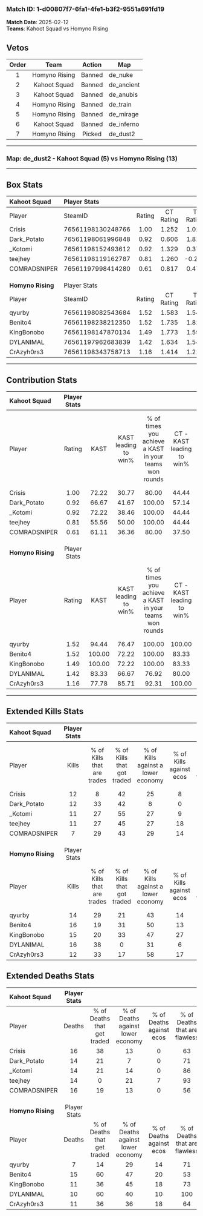 ### Match ID: 1-d00807f7-6fa1-4fe1-b3f2-9551a691fd19  
**Match Date**: 2025-02-12  
**Teams**: Kahoot Squad vs Homyno Rising  

## Vetos  

| Order | Team | Action | Map |
| :---: | :--: | :----: | --- |
| 1 | Homyno Rising | Banned | de_nuke |
| 2 | Kahoot Squad | Banned | de_ancient |
| 3 | Kahoot Squad | Banned | de_anubis |
| 4 | Homyno Rising | Banned | de_train |
| 5 | Homyno Rising | Banned | de_mirage |
| 6 | Kahoot Squad | Banned | de_inferno |
| 7 | Homyno Rising | Picked | de_dust2 |

---  

### **Map**: de_dust2 - Kahoot Squad (5) vs Homyno Rising (13)  
---  

## Box Stats  

| **Kahoot Squad**  | Player Stats      |        |           |          |        |       |       |         |        |      |     |
| :- | :- | :-: | :-: | :-: | :-: | :-: | :-: | :-: | :-: | :-: | :-: |
| Player            | SteamID           | Rating | CT Rating | T Rating |  KAST  |  ADR  | Kills | Assists | Deaths | K/D  | HS% |
| Crisis            | 76561198130248766 |  1.00  |   1.252   |  1.029   | 72.22  | 87.6  |  12   |    5    |   16   | 0.75 | 75  |
| Dark_Potato       | 76561198061996848 |  0.92  |   0.606   |  1.815   | 66.67  | 63.7  |  12   |    1    |   14   | 0.86 | 75  |
| _Kotomi           | 76561198152493612 |  0.92  |   1.329   |  0.377   | 72.22  | 63.6  |  11   |    3    |   14   | 0.79 | 45  |
| teejhey           | 76561198119162787 |  0.81  |   1.260   |  -0.253  | 55.56  | 67.8  |  11   |    3    |   14   | 0.79 | 63  |
| COMRADSNIPER      | 76561197998414280 |  0.61  |   0.817   |  0.476   | 61.11  | 67.8  |   7   |    5    |   16   | 0.44 | 42  |
|                   |                   |        |           |          |        |       |       |         |        |      |     |
|                   |                   |        |           |          |        |       |       |         |        |      |     |
|                   |                   |        |           |          |        |       |       |         |        |      |     |
| **Homyno Rising** | Player Stats      |        |           |          |        |       |       |         |        |      |     |
| Player            | SteamID           | Rating | CT Rating | T Rating |  KAST  |  ADR  | Kills | Assists | Deaths | K/D  | HS% |
| qyurby            | 76561198082543684 |  1.52  |   1.583   |  1.547   | 94.44  | 76.9  |  14   |   11    |   7    | 2.00 | 50  |
| Benito4           | 76561198238212350 |  1.52  |   1.735   |  1.821   | 100.00 | 107.8 |  16   |   10    |   15   | 1.07 | 43  |
| KingBonobo        | 76561198147870134 |  1.49  |   1.773   |  1.593   | 100.00 | 87.1  |  15   |    4    |   11   | 1.36 | 40  |
| DYLANIMAL         | 76561197962683839 |  1.42  |   1.634   |  1.541   | 83.33  | 84.7  |  16   |    2    |   10   | 1.60 | 50  |
| CrAzyh0rs3        | 76561198343758713 |  1.16  |   1.414   |  1.216   | 77.78  | 74.9  |  12   |    7    |   11   | 1.09 | 58  |
---  

## Contribution Stats  

| **Kahoot Squad**  | Player Stats |        |                      |                                                        |                           |                                                             |                          |                                                            |
| :- | :-: | :-: | :-: | :-: | :-: | :-: | :-: | :-: |
| Player            |    Rating    |  KAST  | KAST leading to win% | % of times you achieve a KAST in your teams won rounds | CT - KAST leading to win% | CT - % of times you achieve a KAST in your teams won rounds | T - KAST leading to win% | T - % of times you achieve a KAST in your teams won rounds |
| Crisis            |     1.00     | 72.22  |        30.77         |                         80.00                          |           44.44           |                           100.00                            |           0.00           |                            0.00                            |
| Dark_Potato       |     0.92     | 66.67  |        41.67         |                         100.00                         |           57.14           |                           100.00                            |          20.00           |                           100.00                           |
| _Kotomi           |     0.92     | 72.22  |        38.46         |                         100.00                         |           44.44           |                           100.00                            |          25.00           |                           100.00                           |
| teejhey           |     0.81     | 55.56  |        50.00         |                         100.00                         |           44.44           |                           100.00                            |          100.00          |                           100.00                           |
| COMRADSNIPER      |     0.61     | 61.11  |        36.36         |                         80.00                          |           37.50           |                            75.00                            |          33.33           |                           100.00                           |
|                   |              |        |                      |                                                        |                           |                                                             |                          |                                                            |
|                   |              |        |                      |                                                        |                           |                                                             |                          |                                                            |
|                   |              |        |                      |                                                        |                           |                                                             |                          |                                                            |
| **Homyno Rising** | Player Stats |        |                      |                                                        |                           |                                                             |                          |                                                            |
| Player            |    Rating    |  KAST  | KAST leading to win% | % of times you achieve a KAST in your teams won rounds | CT - KAST leading to win% | CT - % of times you achieve a KAST in your teams won rounds | T - KAST leading to win% | T - % of times you achieve a KAST in your teams won rounds |
| qyurby            |     1.52     | 94.44  |        76.47         |                         100.00                         |          100.00           |                           100.00                            |          66.67           |                           100.00                           |
| Benito4           |     1.52     | 100.00 |        72.22         |                         100.00                         |           83.33           |                           100.00                            |          66.67           |                           100.00                           |
| KingBonobo        |     1.49     | 100.00 |        72.22         |                         100.00                         |           83.33           |                           100.00                            |          66.67           |                           100.00                           |
| DYLANIMAL         |     1.42     | 83.33  |        66.67         |                         76.92                          |           80.00           |                            80.00                            |          60.00           |                           75.00                            |
| CrAzyh0rs3        |     1.16     | 77.78  |        85.71         |                         92.31                          |          100.00           |                           100.00                            |          77.78           |                           87.50                            |
---  

## Extended Kills Stats  

| **Kahoot Squad**  | Player Stats |                            |                            |                                    |                         |                              |                                 |                                       |                    |           |
| :- | :-: | :-: | :-: | :-: | :-: | :-: | :-: | :-: | :-: | :-: |
| Player            |    Kills     | % of Kills that are trades | % of Kills that got traded | % of Kills against a lower economy | % of Kills against ecos | % of Kills that are flawless | % of Kills that are close duels | % of Kills that are assisted by flash | Pistol Round Kills | AWP Kills |
| Crisis            |      12      |             8              |             42             |                 25                 |            8            |              75              |                0                |                   0                   |         1          |     0     |
| Dark_Potato       |      12      |             33             |             42             |                 8                  |            0            |              67              |                0                |                   0                   |         2          |     0     |
| _Kotomi           |      11      |             27             |             55             |                 27                 |            9            |              73              |               18                |                  18                   |         2          |     0     |
| teejhey           |      11      |             27             |             45             |                 27                 |           18            |              55              |                0                |                   0                   |         1          |     0     |
| COMRADSNIPER      |      7       |             29             |             43             |                 29                 |           14            |              71              |                0                |                   0                   |         0          |     0     |
|                   |              |                            |                            |                                    |                         |                              |                                 |                                       |                    |           |
|                   |              |                            |                            |                                    |                         |                              |                                 |                                       |                    |           |
|                   |              |                            |                            |                                    |                         |                              |                                 |                                       |                    |           |
| **Homyno Rising** | Player Stats |                            |                            |                                    |                         |                              |                                 |                                       |                    |           |
| Player            |    Kills     | % of Kills that are trades | % of Kills that got traded | % of Kills against a lower economy | % of Kills against ecos | % of Kills that are flawless | % of Kills that are close duels | % of Kills that are assisted by flash | Pistol Round Kills | AWP Kills |
| qyurby            |      14      |             29             |             21             |                 43                 |           14            |              64              |                7                |                   7                   |         2          |     0     |
| Benito4           |      16      |             19             |             31             |                 50                 |           13            |              69              |                6                |                  13                   |         1          |     0     |
| KingBonobo        |      15      |             20             |             33             |                 47                 |           27            |              67              |                7                |                   0                   |         2          |     0     |
| DYLANIMAL         |      16      |             38             |             0              |                 31                 |            6            |              94              |                0                |                  13                   |         2          |     0     |
| CrAzyh0rs3        |      12      |             33             |             17             |                 58                 |           17            |              58              |                0                |                  17                   |         0          |     0     |
## Extended Deaths Stats  

| **Kahoot Squad**  | Player Stats |                             |                                   |                          |                               |                            |                           |               |
| :- | :-: | :-: | :-: | :-: | :-: | :-: | :-: | :-: |
| Player            |    Deaths    | % of Deaths that get traded | % of Deaths against lower economy | % of Deaths against ecos | % of Deaths that are flawless | % of Deaths that are close | % of Deaths while blinded | Deaths to AWP |
| Crisis            |      16      |             38              |                13                 |            0             |              63               |             0              |            19             |       0       |
| Dark_Potato       |      14      |             21              |                 7                 |            0             |              71               |             0              |             0             |       0       |
| _Kotomi           |      14      |             21              |                14                 |            0             |              86               |             7              |             0             |       0       |
| teejhey           |      14      |              0              |                21                 |            7             |              93               |             7              |            14             |       0       |
| COMRADSNIPER      |      16      |             19              |                13                 |            0             |              56               |             6              |            13             |       0       |
|                   |              |                             |                                   |                          |                               |                            |                           |               |
|                   |              |                             |                                   |                          |                               |                            |                           |               |
|                   |              |                             |                                   |                          |                               |                            |                           |               |
| **Homyno Rising** | Player Stats |                             |                                   |                          |                               |                            |                           |               |
| Player            |    Deaths    | % of Deaths that get traded | % of Deaths against lower economy | % of Deaths against ecos | % of Deaths that are flawless | % of Deaths that are close | % of Deaths while blinded | Deaths to AWP |
| qyurby            |      7       |             14              |                29                 |            14            |              71               |             0              |            14             |       0       |
| Benito4           |      15      |             60              |                47                 |            20            |              53               |             7              |             0             |       0       |
| KingBonobo        |      11      |             36              |                45                 |            18            |              73               |             9              |             0             |       0       |
| DYLANIMAL         |      10      |             60              |                40                 |            10            |              100              |             0              |            10             |       0       |
| CrAzyh0rs3        |      11      |             36              |                36                 |            18            |              64               |             0              |             0             |       0       |
